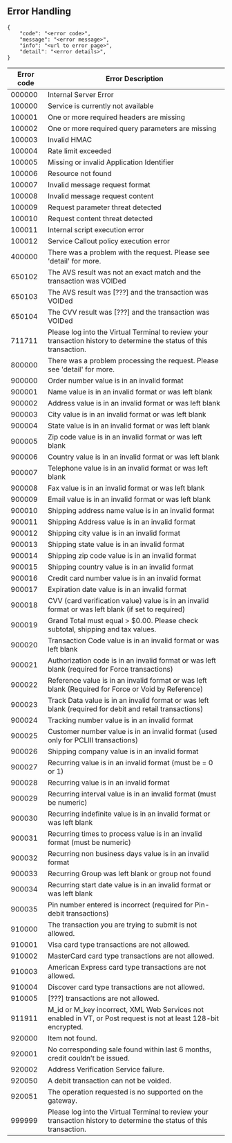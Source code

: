 ## Error Handling


```
{
    "code": "<error code>",
    "message": "<error message>",
    "info": "<url to error page>",
    "detail": "<error details>",
}
```




| Error code | Error Description                                                                                                    |
|------------|----------------------------------------------------------------------------------------------------------------------|
| 000000     | Internal Server Error                                                                                                |
| 100000     | Service is currently not available                                                                                   |
| 100001     | One or more required headers are missing                                                                             |
| 100002     | One or more required query parameters are missing                                                                    |
| 100003     | Invalid HMAC                                                                                                         |
| 100004     | Rate limit exceeded                                                                                                  |
| 100005     | Missing or invalid Application Identifier                                                                            |
| 100006     | Resource not found                                                                                                   |
| 100007     | Invalid message request format                                                                                       |
| 100008     | Invalid message request content                                                                                      |
| 100009     | Request parameter threat detected                                                                                    |
| 100010     | Request content threat detected                                                                                      |
| 100011     | Internal script execution error                                                                                      |
| 100012     | Service Callout policy execution error                                                                               |
| 400000     | There was a problem with the request. Please see 'detail' for more.                                                  |
| 650102     | The AVS result was not an exact match and the transaction was VOIDed                                                 |
| 650103     | The AVS result was [???] and the transaction was VOIDed                                                              |
| 650104     | The CVV result was [???] and the transaction was VOIDed                                                              |
| 711711     | Please log into the Virtual Terminal to review your transaction history to determine the status of this transaction. |
| 800000     | There was a problem processing the request. Please see 'detail' for more.                                            |
| 900000     | Order number value is in an invalid format                                                                           |
| 900001     | Name value is in an invalid format or was left blank                                                                 |
| 900002     | Address value is in an invalid format or was left blank                                                              |
| 900003     | City value is in an invalid format or was left blank                                                                 |
| 900004     | State value is in an invalid format or was left blank                                                                |
| 900005     | Zip code value is in an invalid format or was left blank                                                             |
| 900006     | Country value is in an invalid format or was left blank                                                              |
| 900007     | Telephone value is in an invalid format or was left blank                                                            |
| 900008     | Fax value is in an invalid format or was left blank                                                                  |
| 900009     | Email value is in an invalid format or was left blank                                                                |
| 900010     | Shipping address name value is in an invalid format                                                                  |
| 900011     | Shipping Address value is in an invalid format                                                                       |
| 900012     | Shipping city value is in an invalid format                                                                          |
| 900013     | Shipping state value is in an invalid format                                                                         |
| 900014     | Shipping zip code value is in an invalid format                                                                      |
| 900015     | Shipping country value is in an invalid format                                                                       |
| 900016     | Credit card number value is in an invalid format                                                                     |
| 900017     | Expiration date value is in an invalid format                                                                        |
| 900018     | CVV (card verification value) value is in an invalid format or was left blank (if set to required)                   |
| 900019     | Grand Total must equal > $0.00. Please check subtotal, shipping and tax values.                                      |
| 900020     | Transaction Code value is in an invalid format or was left blank                                                     |
| 900021     | Authorization code is in an invalid format or was left blank (required for Force transactions)                       |
| 900022     | Reference value is in an invalid format or was left blank (Required for Force or Void by Reference)                  |
| 900023     | Track Data value is in an invalid format or was left blank (required for debit and retail transactions)              |
| 900024     | Tracking number value is in an invalid format                                                                        |
| 900025     | Customer number value is in an invalid format (used only for PCLIII transactions)                                    |
| 900026     | Shipping company value is in an invalid format                                                                       |
| 900027     | Recurring value is in an invalid format (must be = 0 or 1)                                                           |
| 900028     | Recurring value is in an invalid format                                                                              |
| 900029     | Recurring interval value is in an invalid format (must be numeric)                                                   |
| 900030     | Recurring indefinite value is in an invalid format or was left blank                                                 |
| 900031     | Recurring times to process value is in an invalid format (must be numeric)                                           |
| 900032     | Recurring non business days value is in an invalid format                                                            |
| 900033     | Recurring Group was left blank or group not found                                                                    |
| 900034     | Recurring start date value is in an invalid format or was left blank                                                 |
| 900035     | Pin number entered is incorrect (required for Pin-debit transactions)                                                |
| 910000     | The transaction you are trying to submit is not allowed.                                                             |
| 910001     | Visa card type transactions are not allowed.                                                                         |
| 910002     | MasterCard card type transactions are not allowed.                                                                   |
| 910003     | American Express card type transactions are not allowed.                                                             |
| 910004     | Discover card type transactions are not allowed.                                                                     |
| 910005     | [???] transactions are not allowed.                                                                                  |
| 911911     | M_id or M_key incorrect, XML Web Services not enabled in VT, or Post request is not at least 128-bit encrypted.      |
| 920000     | Item not found.                                                                                                      |
| 920001     | No corresponding sale found within last 6 months, credit couldn’t be issued.                                         |
| 920002     | Address Verification Service failure.                                                                                |
| 920050     | A debit transaction can not be voided.                                                                               |
| 920051     | The operation requested is no supported on the gateway.                                                              |
| 999999     | Please log into the Virtual Terminal to review your transaction history to determine the status of this transaction. |
